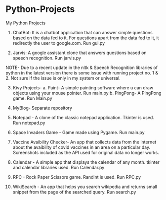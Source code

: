 # Python-Projects
 My Python Projects


1. ChatBot: It is a chatbot application that can answer simple questions based on the data fed to it. For questions apart from the data fed to it, it redirectly the user to google.com.
            Run gui.py

2. Jarvis: A google assistant clone that answers questions based on speech recognition.
           Run jarvis.py

NOTE- Due to a recent update in the nltk & Speech Recognition libraries of python in the latest version there is some issue with running project no. 1 & 2. Not sure if the issue is only in my system or universal. 

3. Kivy Projects-
          a. Paint- A simple painting software where u can draw objects using your mouse pointer. Run main.py
          b. PingPong- A PingPong game. Run Main.py 

4. MyBlog- Separate repository

5. Notepad - A clone of the classic notepad application. Tkinter is used. Run notepad.py

6. Space Invaders Game - Game made using Pygame. Run main.py

7. Vaccine Avaibility Checker- An app that collects data from the internet about the avaibility of covid vaccines in an area on a particular day. Screenshots included as the API used for original data no longer works.

8. Calendar - A simple app that displays the calendar of any month. tkinter and calendar libraries used. Run Calendar.py

9. RPC - Rock Paper Scissors game. Randint is used. Run RPC.py

10. WikiSearch - An app that helps you search wikipedia and returns small snippet from the page of the searched query. Run search.py

